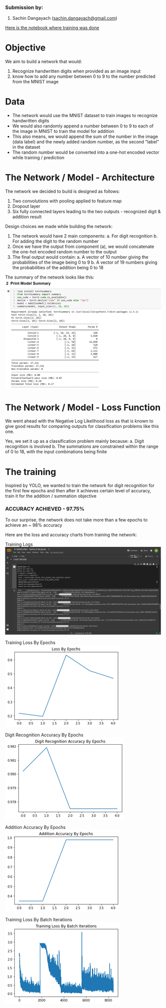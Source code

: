
### Submission by:
1. Sachin Dangayach (sachin.dangayach@gmail.com)

[Here is the notebook where training was done](https://colab.research.google.com/drive/1HgUOegJqxjCN5ZvlbH1L04uLfBr2eDgg?usp=sharing)


# Objective

We aim to build a network that would:
1) Recognize handwritten digits when provided as an image input
2) know how to add any number between 0 to 9 to the number predicted from the MNIST image



# Data

- The network would use the MNIST dataset to train images to recognize handwritten digits
- We would also randomly append a number between 0 to 9 to each of the image in MNIST to train the model for addition
- This also means, we would append the sum of the number in the image (data label) and the newly added random number, as the second "label" in the dataset
- The random number would be converted into a one-hot encoded vector while training / prediction



# The Network / Model - Architecture

The network we decided to build is designed as follows:
1. Two convolutions with pooling applied to feature map
2. Dropout layer
3. Six fully connected layers leading to the two outputs - recognized digit & addition result

Design choices we made while building the network:
1. The network would have 2 main components:
  a. For digit recognition
  b. For adding the digit to the random number
2. Once we have the output from component (a), we would concatenate the one-hot encoded random number to the output
3. The final output would contain:
  a. A vector of 10 number giving the probabilities of the image being 0 to 9
  b. A vector of 19 numbers giving the probabilities of the addition being 0 to 18


The summary of the network looks like this:  
![Model Summary](https://github.com/SachinDangayach/END2.0/blob/main/Session3/images/Model%20Parameters.jpg)



# The Network / Model - Loss Function

We went ahead with the Negative Log Likelihood loss as that is known to give good results for comparing outputs for classification problems like this one.

Yes, we set it up as a classification problem mainly because:
  a. Digit recognition is involved
  b. The summations are constrained within the range of 0 to 18, with the input combinations being finite



# The training

Inspired by YOLO, we wanted to train the network for digit recognition for the first few epochs and then
after it achieves certain level of accuracy, train it for the addition / summation objective

### ACCURACY ACHIEVED - 97.75%
To our surprise, the network does not take more than a few epochs to achieve an ~ 98% accuracy

Here are the loss and accuracy charts from training the network:


Training Logs  
![Training Logs Screenshot](https://github.com/SachinDangayach/EVA07/blob/master/Session_03/images/training_logs.png)


Training Loss By Epochs  
![Chart - Training Losses by Epochs](https://github.com/SachinDangayach/EVA07/blob/master/Session_03/images/training_loss_by_epochs.png)


Digit Recognition Accuracy By Epochs  
![Chart - Digit Recognition Accuracy by Epochs](https://github.com/SachinDangayach/EVA07/blob/master/Session_03/images/test_acc_by_epochs_dra.png)


Addition Accuracy By Epochs  
![Chart - Addition Accuracy by Epochs](https://github.com/SachinDangayach/EVA07/blob/master/Session_03/images/test_acc_by_epochs_aa.png)


Training Loss By Batch Iterations  
![Chart - Training Losses by Epochs](https://github.com/SachinDangayach/EVA07/blob/master/Session_03/images/training_loss_by_batch_iterations.png)
